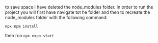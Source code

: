to save space I have deleted the node_modules folder. In order to run the project you will first have navigate tot he folder and then to recreate the node_modules folder with the following command:
```
npx npm install
```

then run ```npx expo start```
